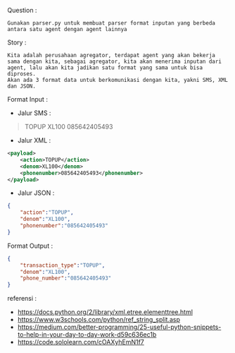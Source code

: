 Question :
```
Gunakan parser.py untuk membuat parser format inputan yang berbeda antara satu agent dengan agent lainnya
```


Story :
```
Kita adalah perusahaan agregator, terdapat agent yang akan bekerja sama dengan kita, sebagai agregator, kita akan menerima inputan dari agent, lalu akan kita jadikan satu format yang sama untuk bisa diproses. 
Akan ada 3 format data untuk berkomunikasi dengan kita, yakni SMS, XML dan JSON.
```

Format Input :
- Jalur SMS : 
> TOPUP XL100 085642405493

- Jalur XML :
```xml
<payload>
    <action>TOPUP</action>
    <denom>XL100</denom>
    <phonenumber>085642405493</phonenumber>
</payload>
```

- Jalur JSON :
```json
{
    "action":"TOPUP",
    "denom":"XL100",
    "phonenumber":"085642405493"
}
```

Format Output :
```json
{
    "transaction_type":"TOPUP",
    "denom":"XL100",
    "phone_number":"085642405493"
}
```

referensi : 
- https://docs.python.org/2/library/xml.etree.elementtree.html
- https://www.w3schools.com/python/ref_string_split.asp
- https://medium.com/better-programming/25-useful-python-snippets-to-help-in-your-day-to-day-work-d59c636ec1b
- https://code.sololearn.com/cOAXyhEmN1f7